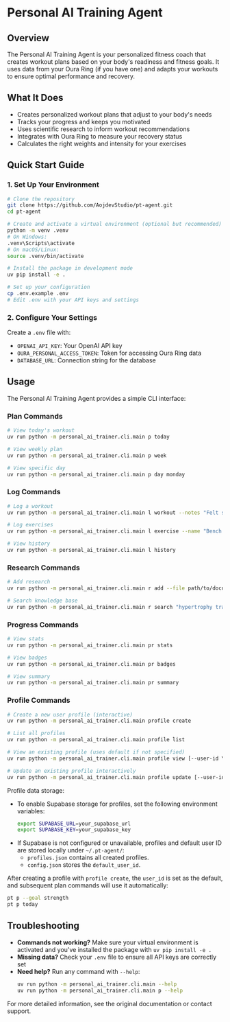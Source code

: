 # Personal AI Training Agent

## Overview

The Personal AI Training Agent is your personalized fitness coach that creates workout plans based on your body's readiness and fitness goals. It uses data from your Oura Ring (if you have one) and adapts your workouts to ensure optimal performance and recovery.

## What It Does

- Creates personalized workout plans that adjust to your body's needs
- Tracks your progress and keeps you motivated
- Uses scientific research to inform workout recommendations
- Integrates with Oura Ring to measure your recovery status
- Calculates the right weights and intensity for your exercises

## Quick Start Guide

### 1. Set Up Your Environment

```bash
# Clone the repository
git clone https://github.com/AojdevStudio/pt-agent.git
cd pt-agent

# Create and activate a virtual environment (optional but recommended)
python -m venv .venv
# On Windows:
.venv\Scripts\activate
# On macOS/Linux:
source .venv/bin/activate

# Install the package in development mode
uv pip install -e .

# Set up your configuration
cp .env.example .env
# Edit .env with your API keys and settings
```

### 2. Configure Your Settings

Create a `.env` file with:
- `OPENAI_API_KEY`: Your OpenAI API key
- `OURA_PERSONAL_ACCESS_TOKEN`: Token for accessing Oura Ring data
- `DATABASE_URL`: Connection string for the database

## Usage

The Personal AI Training Agent provides a simple CLI interface:

### Plan Commands

```bash
# View today's workout
uv run python -m personal_ai_trainer.cli.main p today

# View weekly plan
uv run python -m personal_ai_trainer.cli.main p week

# View specific day
uv run python -m personal_ai_trainer.cli.main p day monday
```

### Log Commands

```bash
# Log a workout
uv run python -m personal_ai_trainer.cli.main l workout --notes "Felt strong today"

# Log exercises
uv run python -m personal_ai_trainer.cli.main l exercise --name "Bench Press" --sets 3 --reps 8 --weight 150

# View history
uv run python -m personal_ai_trainer.cli.main l history
```

### Research Commands

```bash
# Add research
uv run python -m personal_ai_trainer.cli.main r add --file path/to/document.pdf

# Search knowledge base
uv run python -m personal_ai_trainer.cli.main r search "hypertrophy training"
```

### Progress Commands

```bash
# View stats
uv run python -m personal_ai_trainer.cli.main pr stats

# View badges
uv run python -m personal_ai_trainer.cli.main pr badges

# View summary
uv run python -m personal_ai_trainer.cli.main pr summary
```

### Profile Commands

```bash
# Create a new user profile (interactive)
uv run python -m personal_ai_trainer.cli.main profile create

# List all profiles
uv run python -m personal_ai_trainer.cli.main profile list

# View an existing profile (uses default if not specified)
uv run python -m personal_ai_trainer.cli.main profile view [--user-id YOUR_USER_ID]

# Update an existing profile interactively
uv run python -m personal_ai_trainer.cli.main profile update [--user-id YOUR_USER_ID]
```

Profile data storage:
- To enable Supabase storage for profiles, set the following environment variables:
  ```bash
  export SUPABASE_URL=your_supabase_url
  export SUPABASE_KEY=your_supabase_key
  ```
- If Supabase is not configured or unavailable, profiles and default user ID are stored locally under `~/.pt-agent/`:
  - `profiles.json` contains all created profiles.
  - `config.json` stores the `default_user_id`.

After creating a profile with `profile create`, the `user_id` is set as the default, and subsequent plan commands will use it automatically:

```bash
pt p --goal strength
pt p today
```

## Troubleshooting

- **Commands not working?** Make sure your virtual environment is activated and you've installed the package with `uv pip install -e .`
- **Missing data?** Check your `.env` file to ensure all API keys are correctly set
- **Need help?** Run any command with `--help`:
  ```bash
  uv run python -m personal_ai_trainer.cli.main --help
  uv run python -m personal_ai_trainer.cli.main p --help
  ```

For more detailed information, see the original documentation or contact support.

